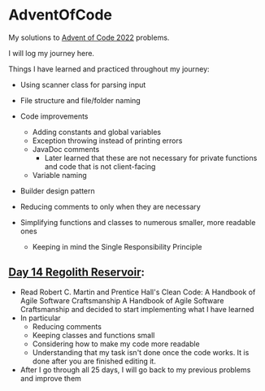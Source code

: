 # AdventOfCode
My solutions to [Advent of Code 2022](https://adventofcode.com/2022) problems.

I will log my journey here.

Things I have learned and practiced throughout my journey:
  * Using scanner class for parsing input
  * File structure and file/folder naming
  * Code improvements
     * Adding constants and global variables
     * Exception throwing instead of printing errors
     * JavaDoc comments
        * Later learned that these are not necessary for private functions and code that is not client-facing
     * Variable naming
  * Builder design pattern
  
  * Reducing comments to only when they are necessary
  * Simplifying functions and classes to numerous smaller, more readable ones
     * Keeping in mind the Single Responsibility Principle


## [Day 14 Regolith Reservoir](https://github.com/ChangJuKim/AdventOfCode/tree/main/advent_of_code_2022/problem_14):
  * Read Robert C. Martin and Prentice Hall's Clean Code: A Handbook of Agile Software Craftsmanship A Handbook of Agile Software Craftsmanship and decided to start implementing what I have learned
  * In particular
     * Reducing comments
     * Keeping classes and functions small
     * Considering how to make my code more readable
     * Understanding that my task isn't done once the code works. It is done after you are finished editing it.
  * After I go through all 25 days, I will go back to my previous problems and improve them
    
    
    
